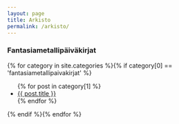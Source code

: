 ```yaml
---
layout: page
title: Arkisto
permalink: /arkisto/
---
```

<h3>Fantasiametallipäiväkirjat</h3>
{% for category in site.categories %}{% if category[0] == 'fantasiametallipaivakirjat' %}
<ul>
    {% for post in category[1] %}
    <li><a href="{{ post.url }}">{{ post.title }}</a></li>
    {% endfor %}
</ul>
{% endif %}{% endfor %}
